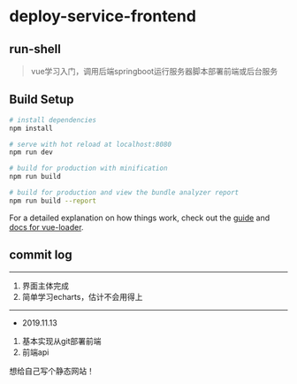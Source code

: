 # deploy-service-frontend

## run-shell

> vue学习入门，调用后端springboot运行服务器脚本部署前端或后台服务

## Build Setup

``` bash
# install dependencies
npm install

# serve with hot reload at localhost:8080
npm run dev

# build for production with minification
npm run build

# build for production and view the bundle analyzer report
npm run build --report
```

For a detailed explanation on how things work, check out the [guide](http://vuejs-templates.github.io/webpack/) and [docs for vue-loader](http://vuejs.github.io/vue-loader).

## commit log
---
1. 界面主体完成
2. 简单学习echarts，估计不会用得上

---
- 2019.11.13
1. 基本实现从git部署前端
2. 前端api

想给自己写个静态网站！
